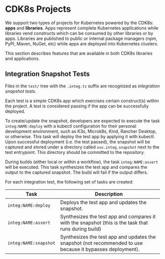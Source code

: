 # CDK8s Projects

We support two types of projects for Kubernetes powered by the CDK8s:
**apps** and **libraries**. Apps represent complete Kubernetes applications
while libraries vend constructs which can be consumed by other libraries or
by apps. Libraries are published to public or internal package managers (npm,
PyPI, Maven, NuGet, etc) while apps are deployed into Kubernetes clusters.

This section describes features that are available in both CDK8s libraries and
applications.

## Integration Snapshot Tests

Files in the `test/` tree with the `.integ.ts` suffix are recognized as
*integration snapshot tests*.

Each test is a simple CDK8s app which exercises certain construct(s) within
the project. A test is considered passing if the app can be successfully
deployed.

To create/update the snapshot, developers are expected to execute the task
`integ:NAME:deploy` with a kubectl configuration for their personal development
environment, such as K3s, Microk8s, Kind, Rancher Desktop, or otherwise. This
task will deploy the test app by applying it with kubectl. Upon successful
deployment (i.e. the test passed), the snapshot will be captured and stored
under a directory called `xxx.integ.snapshot` next to the test entrypoint. This
directory should be committed to the repository.

During builds (either local or within a workflow), the task `integ:NAME:assert`
will be executed. This task synthesizes the test app and compares the output to
the captured snapshot. The build will fail if the output differs.

For each integration test, the following set of tasks are created:

| Task                  | Description                                                                                                |
| --------------------- | ---------------------------------------------------------------------------------------------------------- |
| `integ:NAME:deploy`   | Deploys the test app and updates the snapshot.                                                             |
| `integ:NAME:assert`   | Synthesizes the test app and compares it with the snapshot (this is the task that runs during build)       |
| `integ:NAME:snapshot` | Synthesizes the test app and updates the snapshot (not recommended to use because it bypasses deployment). |